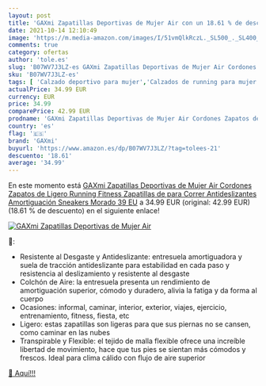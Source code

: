 ```yaml
---
layout: post
title: 'GAXmi Zapatillas Deportivas de Mujer Air con un 18.61 % de descuento'
date: 2021-10-14 12:10:49
image: 'https://m.media-amazon.com/images/I/51vmQlkRczL._SL500_._SL400_.jpg'
comments: true
category: ofertas
author: 'tole.es'
slug: 'B07WV7J3LZ-es GAXmi Zapatillas Deportivas de Mujer Air Cordones Zapatos...'
sku: 'B07WV7J3LZ-es'
tags: [ 'Calzado deportivo para mujer','Calzados de running para mujer','Calzados para correr en asfalto para mujer','Zapatillas y calzado deportivo para mujer','Zapatos','Zapatos para mujer','Zapatos y complementos','gaxmi','zapatos', ]
actualPrice: 34.99 EUR
currency: EUR
price: 34.99
comparePrice: 42.99 EUR
prodname: 'GAXmi Zapatillas Deportivas de Mujer Air Cordones Zapatos de Ligero Running Fitness Zapatillas de para Correr Antideslizantes Amortiguación Sneakers Morado 39 EU'
country: 'es'
flag: '🇪🇸'
brand: 'GAXmi'
buyurl: 'https://www.amazon.es/dp/B07WV7J3LZ/?tag=tolees-21'
descuento: '18.61'
average: '34.99'
---
```


En este momento está [GAXmi Zapatillas Deportivas de Mujer Air Cordones Zapatos de Ligero Running Fitness Zapatillas de para Correr Antideslizantes Amortiguación Sneakers Morado 39 EU](https://www.amazon.es/dp/B07WV7J3LZ/?tag=tolees-21) a 34.99 EUR (original: 42.99 EUR) (18.61 %  de descuento) en el siguiente enlace!

[![GAXmi Zapatillas Deportivas de Mujer Air](https://m.media-amazon.com/images/I/51vmQlkRczL._SL500_._SL400_.jpg)](https://www.amazon.es/dp/B07WV7J3LZ/?tag=tolees-21)

🔎:

- Resistente al Desgaste y Antideslizante: entresuela amortiguadora y suela de tracción antideslizante para estabilidad en cada paso y resistencia al deslizamiento y resistente al desgaste
- Colchón de Aire: la entresuela presenta un rendimiento de amortiguación superior, cómodo y duradero, alivia la fatiga y da forma al cuerpo
- Ocasiones: informal, caminar, interior, exterior, viajes, ejercicio, entrenamiento, fitness, fiesta, etc
- Ligero: estas zapatillas son ligeras para que sus piernas no se cansen, como caminar en las nubes
- Transpirable y Flexible: el tejido de malla flexible ofrece una increíble libertad de movimiento, hace que tus pies se sientan más cómodos y frescos. Ideal para clima cálido con flujo de aire superior

[🛒 Aquí!!!](https://www.amazon.es/dp/B07WV7J3LZ/?tag=tolees-21)
